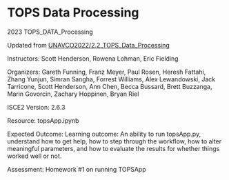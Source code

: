 # TOPS Data Processing
2023 TOPS_DATA_Processing

Updated from [UNAVCO2022/2.2_TOPS_Data_Processing](../../UNAVCO2022/2.2_TOPS_Data_Processing)

Instructors: Scott Henderson, Rowena Lohman, Eric Fielding

Organizers: Gareth Funning, Franz Meyer, Paul Rosen, Heresh Fattahi, Zhang Yunjun, Simran Sangha, Forrest Williams, Alex Lewandowski, Jack Tarricone, Scott Henderson, Ann Chen, Becca Bussard, Brett Buzzanga, Marin Govorcin, Zachary Hoppinen, Bryan Riel

ISCE2 Version: 2.6.3

Resource: topsApp.ipynb

Expected Outcome: Learning outcome: An ability to run topsApp.py, understand how to get help, how to step through the workflow, how to alter meaningful parameters, and how to evaluate the results for whether things worked well or not.

Assessment: Homework #1 on running TOPSApp
